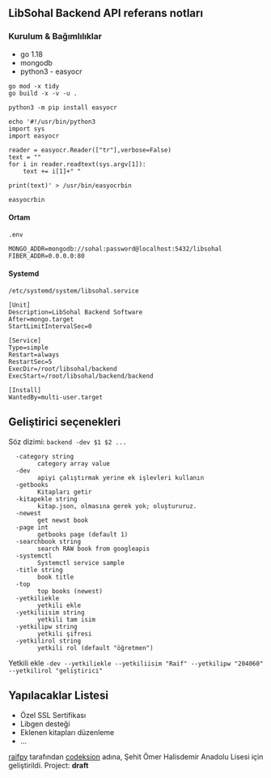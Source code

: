 ## LibSohal Backend API referans notları

### Kurulum & Bağımlılıklar
- go 1.18
- mongodb
- python3 - easyocr
  
```
go mod -x tidy
go build -x -v -u .

python3 -m pip install easyocr

echo '#!/usr/bin/python3 
import sys
import easyocr

reader = easyocr.Reader(["tr"],verbose=False)
text = ""
for i in reader.readtext(sys.argv[1]):
	text += i[1]+" "

print(text)' > /usr/bin/easyocrbin

easyocrbin
```

#### Ortam
`.env`
```
MONGO_ADDR=mongodb://sohal:password@localhost:5432/libsohal
FIBER_ADDR=0.0.0.0:80
```


#### Systemd

`/etc/systemd/system/libsohal.service`
```
[Unit]
Description=LibSohal Backend Software
After=mongo.target
StartLimitIntervalSec=0

[Service]
Type=simple
Restart=always
RestartSec=5
ExecDir=/root/libsohal/backend
ExecStart=/root/libsohal/backend/backend

[Install]
WantedBy=multi-user.target
```

## Geliştirici seçenekleri

Söz dizimi: `backend -dev $1 $2 ...`
```
  -category string
    	category array value
  -dev
    	apiyi çalıştırmak yerine ek işlevleri kullanın
  -getbooks
    	Kitapları getir
  -kitapekle string
    	kitap.json, olmasına gerek yok; oluştururuz.
  -newest
    	get newst book
  -page int
    	getbooks page (default 1)
  -searchbook string
    	search RAW book from googleapis
  -systemctl
    	Systemctl service sample
  -title string
    	book title
  -top
    	top books (newest)
  -yetkiliekle
    	yetkili ekle
  -yetkiliisim string
    	yetkili tam isim
  -yetkilipw string
    	yetkili şifresi
  -yetkilirol string
    	yetkili rol (default "öğretmen")

```

Yetkili ekle
`-dev --yetkiliekle --yetkiliisim "Raif" --yetkilipw "204060" --yetkilirol "geliştirici"`



## Yapılacaklar Listesi
- Özel SSL Sertifikası
- Libgen desteği
- Eklenen kitapları düzenleme
- ...



[raifpy](https://github.com/raifpy) tarafından [codeksion](https://codeksion.net) adına, Şehit Ömer Halisdemir Anadolu Lisesi için geliştirildi.
Project: **draft**

